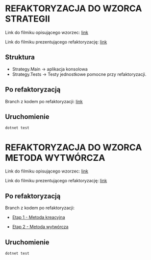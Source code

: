 # REFAKTORYZACJA DO WZORCA STRATEGII

Link do filmiku opisującego wzorzec: [link](https://www.youtube.com/watch?v=HtJISzkgco0)

Link do filmiku prezentującego refaktoryzację: [link](https://youtu.be/uA_hZzw0Kl0)

## Struktura 

* Strategy.Main -> aplikacja konsolowa
* Strategy.Tests -> Testy jednostkowe pomocne przy refaktoryzacji.

## Po refaktoryzacją 

Branch z kodem po refaktoryzacji: [link](https://github.com/bartlomiejmichalski/DesignPatterns/tree/strategy)

## Uruchomienie
```
dotnet test
```

# REFAKTORYZACJA DO WZORCA METODA WYTWÓRCZA

Link do filmiku opisującego wzorzec: [link](https://youtu.be/aHquQLdGMnY)

Link do filmiku prezentującego refaktoryzację: [link]()

## Po refaktoryzacją 

Branch z kodem po refaktoryzacji: 
* [Etap 1 - Metoda kreacyjna](https://github.com/bartlomiejmichalski/DesignPatterns/tree/creation-method)

* [Etap 2 - Metoda wytwórcza](https://github.com/bartlomiejmichalski/DesignPatterns/tree/factory-method)

## Uruchomienie
```
dotnet test
```

